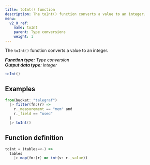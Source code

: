 ```yaml
---
title: toInt() function
description: The toInt() function converts a value to an integer.
menu:
  v2_0_ref:
    name: toInt
    parent: Type conversions
    weight: 1
---
```


The `toInt()` function converts a value to an integer.

_**Function type:** Type conversion_  
_**Output data type:** Integer_

```js
toInt()
```

## Examples
```js
from(bucket: "telegraf")
  |> filter(fn:(r) =>
    r._measurement == "mem" and
    r._field == "used"
  )
  |> toInt()
```

## Function definition
```js
toInt = (tables=<-) =>
  tables
    |> map(fn:(r) => int(v: r._value))
```
